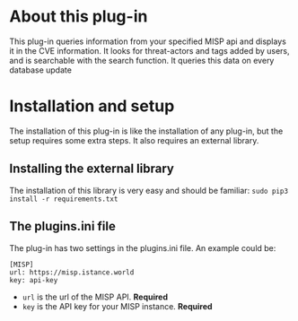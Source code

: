 # About this plug-in
This plug-in queries information from your specified MISP api and
 displays it in the CVE information. It looks for threat-actors and
 tags added by users, and is searchable with the search function. It
 queries this data on every database update
 
# Installation and setup
The installation of this plug-in is like the installation of any
 plug-in, but the setup requires some extra steps. It also requires an
 external library.

## Installing the external library
The installation of this library is very easy and should be familiar:
 `sudo pip3 install -r requirements.txt`

## The plugins.ini file
The plug-in has two settings in the plugins.ini file. An example could
 be:

```
[MISP]
url: https://misp.istance.world
key: api-key 
```
 * `url` is the url of the MISP API. **Required**
 * `key` is the API key for your MISP instance. **Required**
